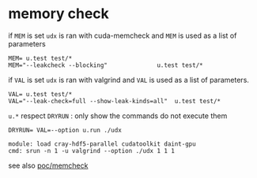 # memory check

if `MEM` is set `udx` is ran with cuda-memcheck
and `MEM` is used as a list of parameters

    MEM= u.test test/*
	MEM="--leakcheck --blocking"              u.test test/*


if `VAL` is set `udx` is ran with valgrind and `VAL` is used as a list
of parameters.

    VAL= u.test test/*
    VAL="--leak-check=full --show-leak-kinds=all"  u.test test/*

`u.*` respect `DRYRUN` : only show the commands do not execute them

    DRYRUN= VAL=--option u.run ./udx
	
	module: load cray-hdf5-parallel cudatoolkit daint-gpu
    cmd: srun -n 1 -u valgrind --option ./udx 1 1 1

see also [poc/memcheck](poc/memcheck)
